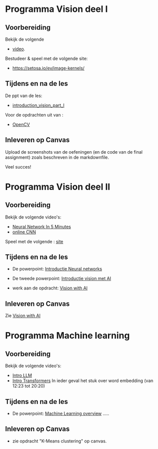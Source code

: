 # Programma Vision deel I

## Voorbereiding
Bekijk de volgende
- [video](https://www.youtube.com/watch?v=dvh1tvb3WGU).  

Bestudeer & speel met de volgende site:  
- https://setosa.io/ev/image-kernels/

## Tijdens en na de les

De ppt van de les:
-  [introduction_vision_part_I](./files/Introduction_vision_part_I.pptx)

Voor de opdrachten uit van :
-  [OpenCV](./OpenCV.md)

## Inleveren op Canvas

Upload de screenshots van de oefeningen (en de code van de final assignment) zoals beschreven in de markdownfile. 

Veel succes!

# Programma Vision deel II

## Voorbereiding
Bekijk de volgende video's:  
- [Neural Network In 5 Minutes](https://youtu.be/bfmFfD2RIcg?si=_PIV4FIMy-iNXb0s)
- [online CNN](https://www.youtube.com/watch?v=ae0futmdkOI)

Speel met de volgende : [site](https://adamharley.com/nn_vis/cnn/3d.html)


## Tijdens en na de les

- De powerpoint: [Introductie Neural networks](./files/Neural_Networks_introduction.pptx)
- De tweede powerpoint: [Introductie vision met AI](./files/Introduction_vision_part_II.pptx)

- werk aan de opdracht: [Vision with AI](./Vision_with_ai.md)

## Inleveren op Canvas
Zie [Vision with AI](./Vision_with_ai.md)


# Programma Machine learning

## Voorbereiding
Bekijk de volgende video's:
- [Intro LLM](https://youtu.be/LPZh9BOjkQs?si=2c7dNNPAyRwIYZT1)
- [Intro Transformers](https://youtu.be/wjZofJX0v4M?si=8_1Kv3WDJ6CiFe6d)  In ieder geval het stuk over word embedding (van 12:23 tot 20:20)  

## Tijdens en na de les

- De powerpoint: [Machine Learning overview](./files/Machine_learning_overview.pptx)
.....


## Inleveren op Canvas
- zie opdracht "K-Means clustering" op canvas.
